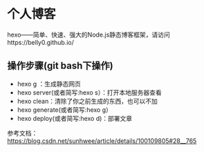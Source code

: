 # 个人博客

hexo——简单、快速、强大的Node.js静态博客框架，请访问https://belly0.github.io/

## 操作步骤(git bash下操作)

- hexo g ：生成静态网页
- hexo server(或者简写:hexo s）：打开本地服务器查看
- hexo clean：清除了你之前生成的东西，也可以不加
- hexo generate(或者简写:hexo g）
- hexo deploy(或者简写:hexo d)：部署文章

参考文档：https://blog.csdn.net/sunhwee/article/details/100109805#28__765
